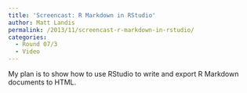 ```yaml
---
title: 'Screencast: R Markdown in RStudio'
author: Matt Landis
permalink: /2013/11/screencast-r-markdown-in-rstudio/
categories:
  - Round 07/3
  - Video
---
```

My plan is to show how to use RStudio to write and export R Markdown documents to HTML.

